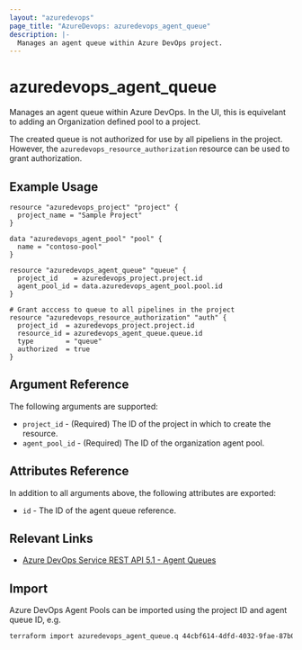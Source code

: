 ```yaml
---
layout: "azuredevops"
page_title: "AzureDevops: azuredevops_agent_queue"
description: |-
  Manages an agent queue within Azure DevOps project.
---
```


# azuredevops_agent_queue

Manages an agent queue within Azure DevOps. In the UI, this is equivelant to adding an
Organization defined pool to a project.

The created queue is not authorized for use by all pipeliens in the project. However,
the `azuredevops_resource_authorization` resource can be used to grant authorization.

## Example Usage

```hcl
resource "azuredevops_project" "project" {
  project_name = "Sample Project"
}

data "azuredevops_agent_pool" "pool" {
  name = "contoso-pool"
}

resource "azuredevops_agent_queue" "queue" {
  project_id    = azuredevops_project.project.id
  agent_pool_id = data.azuredevops_agent_pool.pool.id
}

# Grant acccess to queue to all pipelines in the project
resource "azuredevops_resource_authorization" "auth" {
  project_id  = azuredevops_project.project.id
  resource_id = azuredevops_agent_queue.queue.id
  type        = "queue"
  authorized  = true
}
```

## Argument Reference

The following arguments are supported:

- `project_id` - (Required) The ID of the project in which to create the resource.
- `agent_pool_id` - (Required) The ID of the organization agent pool.

## Attributes Reference

In addition to all arguments above, the following attributes are exported:

- `id` - The ID of the agent queue reference.

## Relevant Links

- [Azure DevOps Service REST API 5.1 - Agent Queues](https://docs.microsoft.com/en-us/rest/api/azure/devops/distributedtask/queues?view=azure-devops-rest-5.1)

## Import

Azure DevOps Agent Pools can be imported using the project ID and agent queue ID, e.g.

```sh
terraform import azuredevops_agent_queue.q 44cbf614-4dfd-4032-9fae-87b0da3bec30/1381
```

